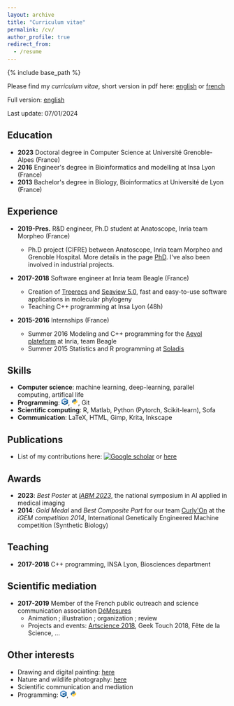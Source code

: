 ```yaml
---
layout: archive
title: "Curriculum vitae"
permalink: /cv/
author_profile: true
redirect_from:
  - /resume
---
```


{% include base_path %}

Please find my *curriculum vitae*, short version in pdf here: [english](/files/ncomte_one-page-resume_2024-01-en.pdf) or [french](/files/ncomte_one-page-resume_2024-01-fr.pdf)

Full version: [english](/files/ncomte_resume_2024-01-en.pdf)

Last update: 07/01/2024

## Education
* <strong>2023</strong> Doctoral degree in Computer Science at Université Grenoble-Alpes (France)
* <strong>2016</strong> Engineer's degree in Bioinformatics and modelling at Insa Lyon (France)
* <strong>2013</strong> Bachelor's degree in Biology, Bioinformatics at Université de Lyon (France)


## Experience
* <strong>2019-Pres.</strong> R&D engineer, Ph.D student at Anatoscope, Inria team Morpheo (France)
  * Ph.D project (CIFRE) between Anatoscope, Inria team Morpheo and Grenoble Hospital. More details in the page [PhD](/phd/). I've also been involved in industrial projects.

* <strong>2017-2018</strong> Software engineer at Inria team Beagle (France)
  * Creation of [Treerecs](https://project.inria.fr/treerecs) and [Seaview 5.0](https://doua.prabi.fr/software/seaview), fast and easy-to-use software applications in molecular phylogeny
  * Teaching C++ programming at Insa Lyon (48h)
  
* <strong>2015-2016</strong> Internships (France)
  * Summer 2016 Modeling and C++ programming for the [Aevol plateform](http://www.aevol.fr/) at Inria, team Beagle
  * Summer 2015 Statistics and R programming at [Soladis](https://www.soladis.com/)
  

## Skills
* <strong>Computer science</strong>: machine learning, deep-learning, parallel computing, artifical life
* <strong>Programming</strong>: <img src="/images/logo_cpp.png" width="15" height="15">, <img src="/images/logo_python.png" width="15" height="15">, Git
* <strong>Scientific computing</strong>: R, Matlab, Python (Pytorch, Scikit-learn), Sofa
* <strong>Communication</strong>: LaTeX, HTML, Gimp, Krita, Inkscape


## Publications
* List of my contributions here: <a href="https://scholar.google.com/citations?user=OqDSwDEAAAAJ&hl=fr"><img src="https://upload.wikimedia.org/wikipedia/commons/thumb/c/c7/Google_Scholar_logo.svg/240px-Google_Scholar_logo.svg.png" alt="Google scholar" width="20" height="20" /></a>  or [here](/publications)


## Awards
* <strong>2023</strong>: *Best Poster* at [*IABM 2023*](https://iabm2023.sciencesconf.org), the national symposium in AI applied in medical imaging
* <strong>2014</strong>: *Gold Medal* and *Best Composite Part* for our team [Curly'On](https://2014.igem.org/Team:INSA-Lyon) at the *iGEM competition 2014*, International Genetically Engineered Machine competition (Synthetic Biology)
  
  
## Teaching
* <strong>2017-2018</strong> C++ programming, INSA Lyon, Biosciences department


## Scientific mediation
* <strong>2017-2019</strong> Member of the French public outreach and science communication association [DéMesures](https://demesures.jimdo.com/)
  * Animation ; illustration ; organization ; review
  * Projects and events: [Artscience 2018](https://www.ens-lyon.fr/evenement/campus/jaces-2018-artscience-un-projet-de-lassociation-demesures), Geek Touch 2018, Fête de la Science, ...


## Other interests
- Drawing and digital painting: [here](/other_activities)
- Nature and wildlife photography: [here](/other_activities)
- Scientific communication and mediation
- Programming: <img src="/images/logo_cpp.png" width="15" height="15">, <img src="/images/logo_python.png" width="15" height="15">
